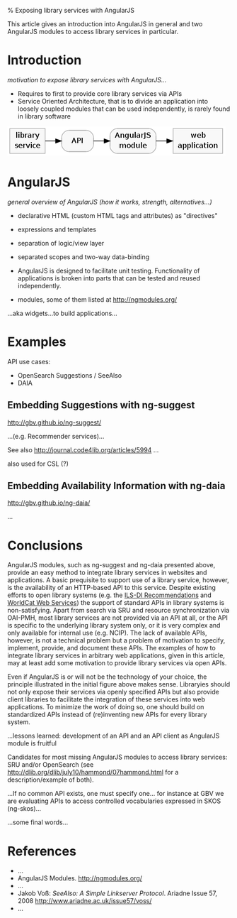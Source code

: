 % Exposing library services with AngularJS

This article gives an introduction into AngularJS in general and two AngularJS
modules to access library services in particular.

# Introduction

*motivation to expose library services with AngularJS...*

* Requires to first to provide core library services via APIs
* Service Oriented Architecture, that is to divide an application
  into loosely coupled modules that can be used independently,
  is rarely found in library software

![getting a library service into a web application](layers.png)

# AngularJS

*general overview of AngularJS (how it works, strength, alternatives...)*

* declarative HTML (custom HTML tags and attributes) as "directives"
* expressions and templates
* separation of logic/view layer
* separated scopes and two-way data-binding

* AngularJS is designed to facilitate unit testing. Functionality of
  applications is broken into parts that can be tested and reused
  independently.

* modules, some of them listed at <http://ngmodules.org/>

...aka widgets...to build applications...

# Examples

API use cases:

* OpenSearch Suggestions / SeeAlso
* DAIA

## Embedding Suggestions with ng-suggest

<http://gbv.github.io/ng-suggest/>

...(e.g. Recommender services)...

See also <http://journal.code4lib.org/articles/5994> ...

also used for CSL (?)


## Embedding Availability Information with ng-daia

<http://gbv.github.io/ng-daia/>

...


# Conclusions

AngularJS modules, such as ng-suggest and ng-daia presented above, provide an
easy method to integrate library services in websites and applications. A basic
prequisite to support use of a library service, however, is the availability of
an HTTP-based API to this service. Despite existing efforts to open library
systems (e.g. the [ILS-DI
Recommendations](http://old.diglib.org/architectures/ilsdi/) and [WorldCat Web
Services](www.oclc.org/developer/webservices)) the support of standard APIs in
library systems is non-satisfying. Apart from search via SRU and resource
synchronization via OAI-PMH, most library services are not provided via an API
at all, or the API is specific to the underlying library system only, or it is
very complex and only available for internal use (e.g. NCIP). The lack of
available APIs, however, is not a technical problem but a problem of motivation
to specify, implement, provide, and document these APIs. The examples of how to
integrate library services in arbitrary web applications, given in this
article, may at least add some motivation to provide library services via open
APIs.

Even if AngularJS is or will not be the technology of your choice, the
principle illustrated in the initial figure above makes sense. Libraryies
should not only expose their services via openly specified APIs but also
provide client libraries to facilitate the integration of these services into
web applications. To minimize the work of doing so, one should build on
standardized APIs instead of (re)inventing new APIs for every library system.

...lessons learned: development of an API and an API client as AngularJS module
is fruitful

Candidates for most missing AngularJS modules to access library services: SRU
and/or OpenSearch (see http://dlib.org/dlib/july10/hammond/07hammond.html for a
description/example of both).

...If no common API exists, one must specify one...  for instance at GBV we are
evaluating APIs to access controlled vocabularies expressed in SKOS (ng-skos)...

...some final words...

# References

* ...
* AngularJS Modules. <http://ngmodules.org/>
* ...
* Jakob Voß: *SeeAlso: A Simple Linkserver Protocol*. Ariadne Issue 57, 2008
  <http://www.ariadne.ac.uk/issue57/voss/>
* ...

